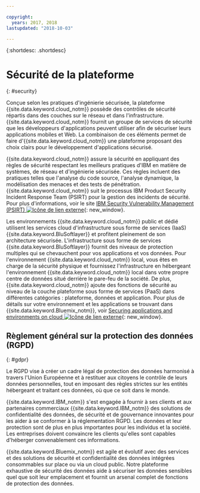 ```yaml
---

copyright:
  years: 2017, 2018
lastupdated: "2018-10-03"

---
```


{:shortdesc: .shortdesc}

# Sécurité de la plateforme
{: #security}

Conçue selon les pratiques d'ingénierie sécurisée, la plateforme {{site.data.keyword.cloud_notm}} possède des contrôles de sécurité répartis dans des couches sur le réseau et dans l'infrastructure. {{site.data.keyword.cloud_notm}} fournit un groupe de services de sécurité que les développeurs d'applications peuvent utiliser afin de sécuriser leurs applications mobiles et Web. La combinaison de ces éléments permet de faire d'{{site.data.keyword.cloud_notm}} une plateforme proposant des choix clairs pour le développement d'applications sécurisé.

{{site.data.keyword.cloud_notm}} assure la sécurité en appliquant des règles de sécurité respectant les meilleurs pratiques d'IBM en matière de systèmes, de réseau et d'ingénierie sécurisée. Ces règles incluent des pratiques telles que l'analyse du code source, l'analyse dynamique, la modélisation des menaces et des tests de pénétration. {{site.data.keyword.cloud_notm}} suit le processus IBM Product Security Incident Response Team (PSIRT) pour la gestion des incidents de sécurité. Pour plus d'informations, voir le site [IBM Security Vulnerability Management (PSIRT) ![Icône de lien externe](../icons/launch-glyph.svg "Icône de lien externe")](https://www.ibm.com/security/secure-engineering/process.html){: new_window}.

Les environnements {{site.data.keyword.cloud_notm}} public et dédié utilisent les services cloud d'infrastructure sous forme de services (IaaS) {{site.data.keyword.BluSoftlayer}} et profitent pleinement de son architecture sécurisée. L'infrastructure sous forme de services {{site.data.keyword.BluSoftlayer}} fournit des niveaux de protection multiples qui se chevauchent pour vos applications et vos données. Pour l'environnement {{site.data.keyword.cloud_notm}} local, vous êtes en charge de la sécurité physique et fournissez l'infrastructure en hébergeant l'environnement {{site.data.keyword.cloud_notm}} local dans votre propre centre de données situé derrière le pare-feu de la société. De plus, {{site.data.keyword.cloud_notm}} ajoute des fonctions de sécurité au niveau de la couche plateforme sous forme de services (PaaS) dans différentes catégories : plateforme, données et application. Pour plus de détails sur votre environnement et les applications se trouvant dans {{site.data.keyword.Bluemix_notm}}, voir [Securing applications and environments on cloud ![Icône de lien externe](../icons/launch-glyph.svg "Icône de lien externe")](https://www.ibm.com/cloud/garage/architectures/securityArchitecture){: new_window}.

## Règlement général sur la protection des données (RGPD)
{: #gdpr}

Le RGPD vise à créer un cadre légal de protection des données harmonisé à travers l'Union Européenne et à restituer aux citoyens le contrôle de leurs données personnelles, tout en imposant des règles strictes sur les entités hébergeant et traitant ces données, où que ce soit dans le monde. 

{{site.data.keyword.IBM_notm}} s'est engagée à fournir à ses clients et aux partenaires commerciaux {{site.data.keyword.IBM_notm}} des solutions de confidentialité des données, de sécurité et de gouvernance innovantes pour les aider à se conformer à la réglementation RGPD. Les données et leur protection sont de plus en plus importantes pour les individus et la société. Les entreprises doivent convaincre les clients qu'elles sont capables d'héberger convenablement ces informations. 

{{site.data.keyword.Bluemix_notm}} est agile et évolutif avec des services et des solutions de sécurité et confidentialité des données intégrées consommables sur place ou via un cloud public. Notre plateforme exhaustive de sécurité des données aide à sécuriser les données sensibles quel que soit leur emplacement et fournit un arsenal complet de fonctions de protection des données.
